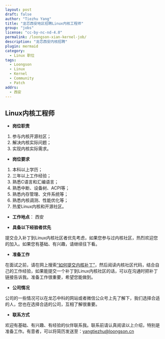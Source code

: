 ```yaml
---
layout: post
draft: false
author: "Tiezhu Yang"
title: "龙芯西安地区招聘Linux内核工程师"
group: "jobs"
license: "cc-by-nc-nd-4.0"
permalink: /loongson-xian-kernel-job/
description: "龙芯西安内核招聘"
plugin: mermaid
category:
  - Linux 职位
tags:
  - Loongson
  - Linux
  - Kernel
  - Community
  - Patch
addrs:
  - 西安
---
```


## Linux内核工程师

* __岗位职责__

1. 参与内核开源社区；
2. 解决内核实际问题；
3. 实现内核实际需求。

* __岗位要求__

1. 本科以上学历；
2. 三年以上工作经验；
3. 熟悉C语言和汇编语言；
4. 熟悉中断、设备树、ACPI等；
5. 熟悉内存管理、文件系统等；
6. 熟悉内核调测、性能优化等；
7. 热爱Linux内核和开源社区。

* __工作地点__： 西安

* __具备以下经验者优先__

提交合入补丁到Linux内核社区者优先考虑，如果您参与过内核社区，热烈欢迎您的加入。如果您有基础、有兴趣，请继续往下看。

* __准备工作__

在面试之前，请在网上搜索[“如何提交内核补丁”](/upstream-patches-to-linux-mainline/)，然后阅读内核社区代码，结合自己的工作经验，如果能提交一个补丁到Linux内核社区的话，可以在沟通时把补丁链接告诉我。准备工作很重要，希望您能做到。

* __公司情况__

公司的一些情况可以在龙芯中科的网站或者微信公众号上先了解下，我们选择合适的人，您也在选择合适的公司，互相了解很重要。

* __联系方式__

欢迎有基础、有兴趣、有经验的伙伴联系我。联系前请认真阅读以上介绍，特别是准备工作。有意者，可以将简历发送至：<yangtiezhu@loongson.cn>
